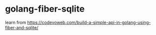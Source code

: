 # golang-fiber-sqlite
learn from https://codevoweb.com/build-a-simple-api-in-golang-using-fiber-and-sqlite/
